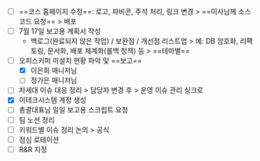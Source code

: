 - [ ] ==코스 홈페이지 수정==: 로고, 파비콘, 주석 처리, 링크 변경 > ==이사님께 소스 코드 요청== > 배포
- [ ] 7월 17일 보고용 계획서 작성
	- 백로그(완료되지 않은 작업) / 보완점 / 개선점 리스트업 > 예: DB 암호화, 리팩토링, 문서화, 배포 체계화(롤백 정책) 등 > ==테마별==
- [ ] 오피스키퍼 미설치 현황 파악 및 ==보고==
	- [x] 이은희 매니저님
	- [ ] 정가은 매니저님
- [ ] 차세대 이슈 대응 정리 > 담당자 변경 후 > 운영 이슈 관리 싱크로
- [x] 이테크시스템 계정 생성
- [ ] 총괄대표님 일일 보고용 스크립트 요청
- [ ] 팀 노션 정리
- [ ] 키워드별 이슈 정리 논의 > 공식
- [ ] 점심 로테이션
- [ ] R&R 지정
